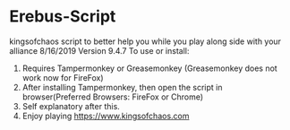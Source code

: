 # Erebus-Script
kingsofchaos script to better help you while you play along side with your alliance
8/16/2019 Version 9.4.7
To use or install:

1. Requires Tampermonkey or Greasemonkey (Greasemonkey does not work now for FireFox)
2. After installing Tampermonkey, then open the script in browser(Preferred Browsers: FireFox or Chrome)
3. Self explanatory after this.
4. Enjoy playing https://www.kingsofchaos.com
